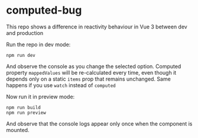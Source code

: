 # computed-bug

This repo shows a difference in reactivity behaviour in Vue 3 between dev and production

Run the repo in dev mode:
```
npm run dev
```
And observe the console as you change the selected option. Computed property `mappedValues` will be re-calculated every time, even though it depends only on a static `items` prop that remains unchanged. Same happens if you use `watch` instead of `computed`

Now run it in preview mode:
```
npm run build
npm run preview
```

And observe that the console logs appear only once when the component is mounted.